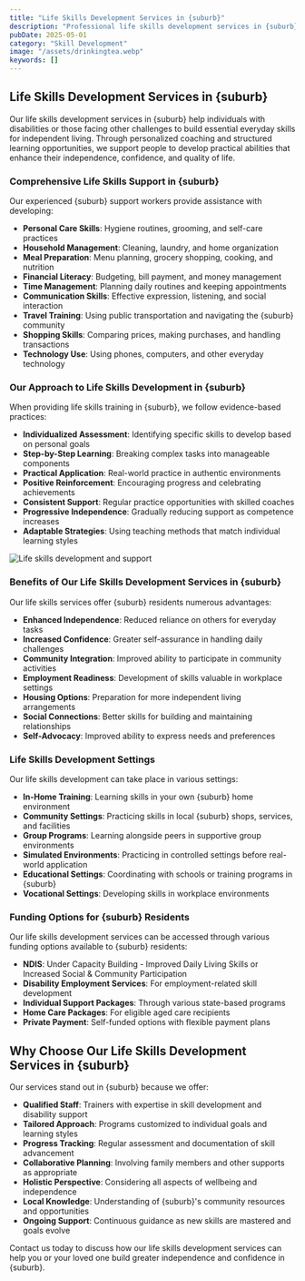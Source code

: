 ```yaml
---
title: "Life Skills Development Services in {suburb}"
description: "Professional life skills development services in {suburb} helping individuals build essential daily living, social, and community skills for greater independence and confidence."
pubDate: 2025-05-01
category: "Skill Development"
image: "/assets/drinkingtea.webp"
keywords: []
---
```


## Life Skills Development Services in {suburb}

Our life skills development services in {suburb} help individuals with disabilities or those facing other challenges to build essential everyday skills for independent living. Through personalized coaching and structured learning opportunities, we support people to develop practical abilities that enhance their independence, confidence, and quality of life.

### Comprehensive Life Skills Support in {suburb}

Our experienced {suburb} support workers provide assistance with developing:

- **Personal Care Skills**: Hygiene routines, grooming, and self-care practices
- **Household Management**: Cleaning, laundry, and home organization
- **Meal Preparation**: Menu planning, grocery shopping, cooking, and nutrition
- **Financial Literacy**: Budgeting, bill payment, and money management
- **Time Management**: Planning daily routines and keeping appointments
- **Communication Skills**: Effective expression, listening, and social interaction
- **Travel Training**: Using public transportation and navigating the {suburb} community
- **Shopping Skills**: Comparing prices, making purchases, and handling transactions
- **Technology Use**: Using phones, computers, and other everyday technology

### Our Approach to Life Skills Development in {suburb}

When providing life skills training in {suburb}, we follow evidence-based practices:

- **Individualized Assessment**: Identifying specific skills to develop based on personal goals
- **Step-by-Step Learning**: Breaking complex tasks into manageable components
- **Practical Application**: Real-world practice in authentic environments
- **Positive Reinforcement**: Encouraging progress and celebrating achievements
- **Consistent Support**: Regular practice opportunities with skilled coaches
- **Progressive Independence**: Gradually reducing support as competence increases
- **Adaptable Strategies**: Using teaching methods that match individual learning styles

![Life skills development and support](/assets/drinkingtea.webp)

### Benefits of Our Life Skills Development Services in {suburb}

Our life skills services offer {suburb} residents numerous advantages:

- **Enhanced Independence**: Reduced reliance on others for everyday tasks
- **Increased Confidence**: Greater self-assurance in handling daily challenges
- **Community Integration**: Improved ability to participate in community activities
- **Employment Readiness**: Development of skills valuable in workplace settings
- **Housing Options**: Preparation for more independent living arrangements
- **Social Connections**: Better skills for building and maintaining relationships
- **Self-Advocacy**: Improved ability to express needs and preferences

### Life Skills Development Settings

Our life skills development can take place in various settings:

- **In-Home Training**: Learning skills in your own {suburb} home environment
- **Community Settings**: Practicing skills in local {suburb} shops, services, and facilities
- **Group Programs**: Learning alongside peers in supportive group environments
- **Simulated Environments**: Practicing in controlled settings before real-world application
- **Educational Settings**: Coordinating with schools or training programs in {suburb}
- **Vocational Settings**: Developing skills in workplace environments

### Funding Options for {suburb} Residents

Our life skills development services can be accessed through various funding options available to {suburb} residents:

- **NDIS**: Under Capacity Building - Improved Daily Living Skills or Increased Social & Community Participation
- **Disability Employment Services**: For employment-related skill development
- **Individual Support Packages**: Through various state-based programs
- **Home Care Packages**: For eligible aged care recipients
- **Private Payment**: Self-funded options with flexible payment plans

## Why Choose Our Life Skills Development Services in {suburb}

Our services stand out in {suburb} because we offer:

- **Qualified Staff**: Trainers with expertise in skill development and disability support
- **Tailored Approach**: Programs customized to individual goals and learning styles
- **Progress Tracking**: Regular assessment and documentation of skill advancement
- **Collaborative Planning**: Involving family members and other supports as appropriate
- **Holistic Perspective**: Considering all aspects of wellbeing and independence
- **Local Knowledge**: Understanding of {suburb}'s community resources and opportunities
- **Ongoing Support**: Continuous guidance as new skills are mastered and goals evolve

Contact us today to discuss how our life skills development services can help you or your loved one build greater independence and confidence in {suburb}. 